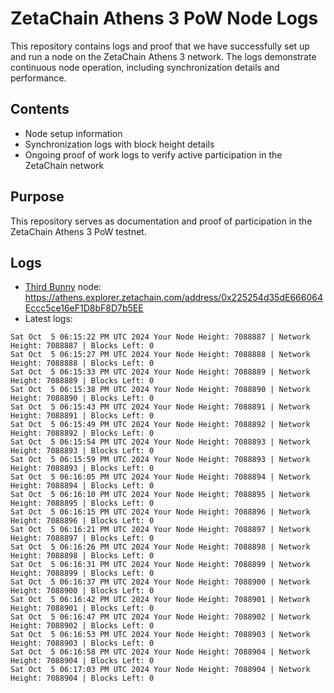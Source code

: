 # ZetaChain Athens 3 PoW Node Logs
This repository contains logs and proof that we have successfully set up and run a node on the ZetaChain Athens 3 network. The logs demonstrate continuous node operation, including synchronization details and performance.

## Contents
- Node setup information
- Synchronization logs with block height details
- Ongoing proof of work logs to verify active participation in the ZetaChain network

## Purpose
This repository serves as documentation and proof of participation in the ZetaChain Athens 3 PoW testnet.

## Logs

- [Third Bunny](https://thirdbunny.xyz/) node: https://athens.explorer.zetachain.com/address/0x225254d35dE666064Eccc5ce16eF1D8bF8D7b5EE
- Latest logs:
```
Sat Oct  5 06:15:22 PM UTC 2024 Your Node Height: 7088887 | Network Height: 7088887 | Blocks Left: 0
Sat Oct  5 06:15:27 PM UTC 2024 Your Node Height: 7088888 | Network Height: 7088888 | Blocks Left: 0
Sat Oct  5 06:15:33 PM UTC 2024 Your Node Height: 7088889 | Network Height: 7088889 | Blocks Left: 0
Sat Oct  5 06:15:38 PM UTC 2024 Your Node Height: 7088890 | Network Height: 7088890 | Blocks Left: 0
Sat Oct  5 06:15:43 PM UTC 2024 Your Node Height: 7088891 | Network Height: 7088891 | Blocks Left: 0
Sat Oct  5 06:15:49 PM UTC 2024 Your Node Height: 7088892 | Network Height: 7088892 | Blocks Left: 0
Sat Oct  5 06:15:54 PM UTC 2024 Your Node Height: 7088893 | Network Height: 7088893 | Blocks Left: 0
Sat Oct  5 06:15:59 PM UTC 2024 Your Node Height: 7088893 | Network Height: 7088893 | Blocks Left: 0
Sat Oct  5 06:16:05 PM UTC 2024 Your Node Height: 7088894 | Network Height: 7088894 | Blocks Left: 0
Sat Oct  5 06:16:10 PM UTC 2024 Your Node Height: 7088895 | Network Height: 7088895 | Blocks Left: 0
Sat Oct  5 06:16:15 PM UTC 2024 Your Node Height: 7088896 | Network Height: 7088896 | Blocks Left: 0
Sat Oct  5 06:16:21 PM UTC 2024 Your Node Height: 7088897 | Network Height: 7088897 | Blocks Left: 0
Sat Oct  5 06:16:26 PM UTC 2024 Your Node Height: 7088898 | Network Height: 7088898 | Blocks Left: 0
Sat Oct  5 06:16:31 PM UTC 2024 Your Node Height: 7088899 | Network Height: 7088899 | Blocks Left: 0
Sat Oct  5 06:16:37 PM UTC 2024 Your Node Height: 7088900 | Network Height: 7088900 | Blocks Left: 0
Sat Oct  5 06:16:42 PM UTC 2024 Your Node Height: 7088901 | Network Height: 7088901 | Blocks Left: 0
Sat Oct  5 06:16:47 PM UTC 2024 Your Node Height: 7088902 | Network Height: 7088902 | Blocks Left: 0
Sat Oct  5 06:16:53 PM UTC 2024 Your Node Height: 7088903 | Network Height: 7088903 | Blocks Left: 0
Sat Oct  5 06:16:58 PM UTC 2024 Your Node Height: 7088904 | Network Height: 7088904 | Blocks Left: 0
Sat Oct  5 06:17:03 PM UTC 2024 Your Node Height: 7088904 | Network Height: 7088904 | Blocks Left: 0
```
